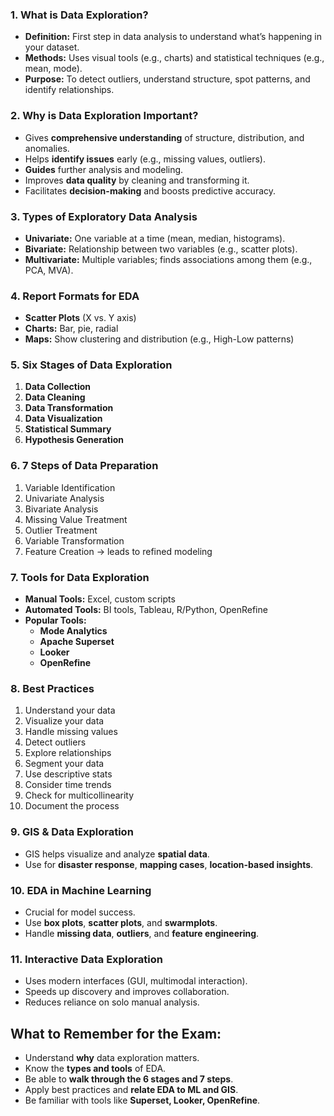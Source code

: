### **1. What is Data Exploration?**

- **Definition:** First step in data analysis to understand what’s happening in your dataset.
- **Methods:** Uses visual tools (e.g., charts) and statistical techniques (e.g., mean, mode).
- **Purpose:** To detect outliers, understand structure, spot patterns, and identify relationships.
### **2. Why is Data Exploration Important?**

- Gives **comprehensive understanding** of structure, distribution, and anomalies.
- Helps **identify issues** early (e.g., missing values, outliers).
- **Guides** further analysis and modeling.
- Improves **data quality** by cleaning and transforming it.
- Facilitates **decision-making** and boosts predictive accuracy.
### **3. Types of Exploratory Data Analysis**

- **Univariate:** One variable at a time (mean, median, histograms).
- **Bivariate:** Relationship between two variables (e.g., scatter plots).
- **Multivariate:** Multiple variables; finds associations among them (e.g., PCA, MVA).
### **4. Report Formats for EDA**

- **Scatter Plots** (X vs. Y axis)
- **Charts:** Bar, pie, radial
- **Maps:** Show clustering and distribution (e.g., High-Low patterns)
### **5. Six Stages of Data Exploration**

1. **Data Collection**
2. **Data Cleaning**
3. **Data Transformation**
4. **Data Visualization**
5. **Statistical Summary**
6. **Hypothesis Generation**
### **6. 7 Steps of Data Preparation**

1. Variable Identification
2. Univariate Analysis
3. Bivariate Analysis 
4. Missing Value Treatment
5. Outlier Treatment
6. Variable Transformation
7. Feature Creation → leads to refined modeling
### **7. Tools for Data Exploration**

- **Manual Tools:** Excel, custom scripts
- **Automated Tools:** BI tools, Tableau, R/Python, OpenRefine
- **Popular Tools:**
    - **Mode Analytics**
    - **Apache Superset**
    - **Looker**
    - **OpenRefine**
### **8. Best Practices**

1. Understand your data
2. Visualize your data
3. Handle missing values
4. Detect outliers
5. Explore relationships
6. Segment your data
7. Use descriptive stats
8. Consider time trends
9. Check for multicollinearity
10. Document the process
### **9. GIS & Data Exploration**

- GIS helps visualize and analyze **spatial data**.
- Use for **disaster response**, **mapping cases**, **location-based insights**.
### **10. EDA in Machine Learning**

- Crucial for model success.
- Use **box plots**, **scatter plots**, and **swarmplots**.
- Handle **missing data**, **outliers**, and **feature engineering**.
### **11. Interactive Data Exploration**

- Uses modern interfaces (GUI, multimodal interaction).
- Speeds up discovery and improves collaboration.
- Reduces reliance on solo manual analysis.
## What to Remember for the Exam:

- Understand **why** data exploration matters.    
- Know the **types and tools** of EDA.
- Be able to **walk through the 6 stages and 7 steps**.
- Apply best practices and **relate EDA to ML and GIS**.
- Be familiar with tools like **Superset, Looker, OpenRefine**.